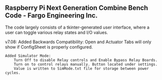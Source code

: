 Raspberry Pi Next Generation Combine Bench Code - Fargo Engineering Inc.
-------------------------------------------------------------------------

The code largely consists of a tkinter-generated user interface, where a user can toggle various relay states and I/O values.


v7.08:
    Added Backwards Compatibility: 
        Open and Actuator Tabs will only show if ConfigSheet is properly configured.

    Added Simulator Mode: 
        Turn Off to disable Relay controls and Enable Bypass Relay Boards. 
        Turn on to control relays manually. Button located under settings.
        Value is written to SimMode.txt file for storage between power cycles.
